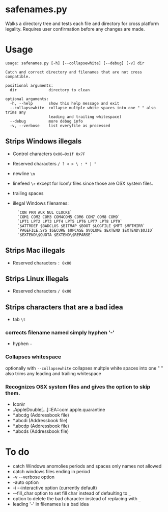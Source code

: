 # safenames.py


Walks a directory tree and tests each file and directory for cross platform legality.
Requires user confirmation before any changes are made.

# Usage

```
usage: safenames.py [-h] [--collapsewhite] [--debug] [-v] dir

Catch and correct directory and filenames that are not cross compatible.

positional arguments:
  dir              directory to clean

optional arguments:
  -h, --help       show this help message and exit
  --collapsewhite  collapse multple white spaces into one " " also trims any
                   leading and trailing whitespace)
  --debug          more debug info
  -v, --verbose    list everyfile as processed
```

## Strips Windows illegals

* Control characters `0x00–0x1f 0x7F`
* Reserved characters `/ ? < > \ : * | "`
* newline `\n`
* linefeed `\r` except for Icon\r files since those are OSX system files.
* trailing spaces
* illegal Windows filenames:

		`CON PRN AUX NUL CLOCK$`
		`COM1 COM2 COM3 COM4COM5 COM6 COM7 COM8 COM9`
		`LPT1 LPT2 LPT3 LPT4 LPT5 LPT6 LPT7 LPT8 LPT9`
		`$ATTRDEF $BADCLUS $BITMAP $BOOT $LOGFILE $MFT $MFTMIRR`
		`PAGEFILE.SYS $SECURE $UPCASE $VOLUME $EXTEND $EXTEND\$OJID`
		`$EXTEND\$QUOTA $EXTEND\$REPARSE`

## Strips Mac illegals

* Reserved characters `: 0x00`

## Strips Linux illegals

* Reserved characters `/ 0x00`

## Strips characters that are a bad idea

* tab `\t`

### corrects filename named simply hyphen '-'

* hyphen `-`

### Collapses whitespace
optionally with `--collapsewhite`  collapses multple white spaces into one " " also trims any leading and trailing whitespace

### Recognizes OSX system files and gives the option to skip them.
* Icon\r
* .AppleDouble[...]::EA::com.apple.quarantine
* *.abcdg (Addressbook file)
* *.abcdi (Addressbook file)
* *.abcdp (Addressbook file)
* *.abcds (Addressbook file)


# To do
* catch Windows anomolies periods and spaces only names not allowed
* catch windows files ending in period
* -v --verbose option
* -auto option
* -i --interactive option (currently default)
* --fill_char option to set fill char instead of defaulting to `_`
* option to delete the bad character instead of replacing with `_`
* leading '-' in filenames is a bad idea
